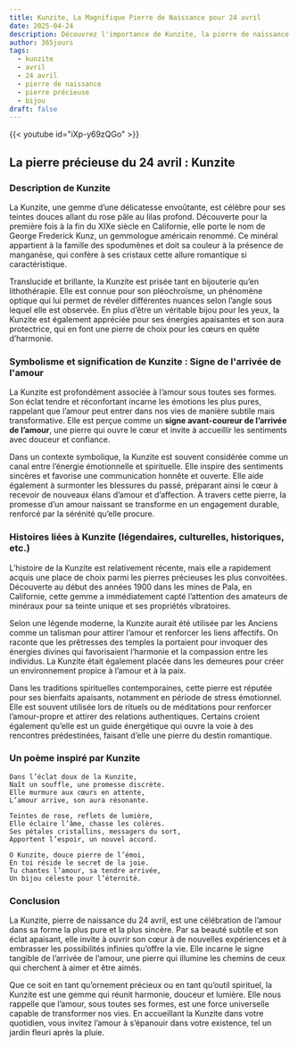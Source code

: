 ```yaml
---
title: Kunzite, La Magnifique Pierre de Naissance pour 24 avril
date: 2025-04-24
description: Découvrez l'importance de Kunzite, la pierre de naissance du 24 avril qui symbolise Signe de l'arrivée de l'amour. Laissez sa beauté et sa signification illuminer votre journée.
author: 365jours
tags:
  - kunzite
  - avril
  - 24 avril
  - pierre de naissance
  - pierre précieuse
  - bijou
draft: false
---
```


{{< youtube id="iXp-y69zQGo" >}}

## La pierre précieuse du 24 avril : Kunzite

### Description de Kunzite

La Kunzite, une gemme d’une délicatesse envoûtante, est célèbre pour ses teintes douces allant du rose pâle au lilas profond. Découverte pour la première fois à la fin du XIXe siècle en Californie, elle porte le nom de George Frederick Kunz, un gemmologue américain renommé. Ce minéral appartient à la famille des spodumènes et doit sa couleur à la présence de manganèse, qui confère à ses cristaux cette allure romantique si caractéristique.

Translucide et brillante, la Kunzite est prisée tant en bijouterie qu’en lithothérapie. Elle est connue pour son pléochroïsme, un phénomène optique qui lui permet de révéler différentes nuances selon l’angle sous lequel elle est observée. En plus d’être un véritable bijou pour les yeux, la Kunzite est également appréciée pour ses énergies apaisantes et son aura protectrice, qui en font une pierre de choix pour les cœurs en quête d’harmonie.

### Symbolisme et signification de Kunzite : Signe de l'arrivée de l'amour

La Kunzite est profondément associée à l’amour sous toutes ses formes. Son éclat tendre et réconfortant incarne les émotions les plus pures, rappelant que l’amour peut entrer dans nos vies de manière subtile mais transformative. Elle est perçue comme un **signe avant-coureur de l’arrivée de l’amour**, une pierre qui ouvre le cœur et invite à accueillir les sentiments avec douceur et confiance.

Dans un contexte symbolique, la Kunzite est souvent considérée comme un canal entre l’énergie émotionnelle et spirituelle. Elle inspire des sentiments sincères et favorise une communication honnête et ouverte. Elle aide également à surmonter les blessures du passé, préparant ainsi le cœur à recevoir de nouveaux élans d’amour et d’affection. À travers cette pierre, la promesse d’un amour naissant se transforme en un engagement durable, renforcé par la sérénité qu’elle procure.

### Histoires liées à Kunzite (légendaires, culturelles, historiques, etc.)

L’histoire de la Kunzite est relativement récente, mais elle a rapidement acquis une place de choix parmi les pierres précieuses les plus convoitées. Découverte au début des années 1900 dans les mines de Pala, en Californie, cette gemme a immédiatement capté l’attention des amateurs de minéraux pour sa teinte unique et ses propriétés vibratoires.

Selon une légende moderne, la Kunzite aurait été utilisée par les Anciens comme un talisman pour attirer l’amour et renforcer les liens affectifs. On raconte que les prêtresses des temples la portaient pour invoquer des énergies divines qui favorisaient l’harmonie et la compassion entre les individus. La Kunzite était également placée dans les demeures pour créer un environnement propice à l’amour et à la paix.

Dans les traditions spirituelles contemporaines, cette pierre est réputée pour ses bienfaits apaisants, notamment en période de stress émotionnel. Elle est souvent utilisée lors de rituels ou de méditations pour renforcer l’amour-propre et attirer des relations authentiques. Certains croient également qu’elle est un guide énergétique qui ouvre la voie à des rencontres prédestinées, faisant d’elle une pierre du destin romantique.

### Un poème inspiré par Kunzite

```
Dans l’éclat doux de la Kunzite,  
Naît un souffle, une promesse discrète.  
Elle murmure aux cœurs en attente,  
L’amour arrive, son aura résonante.  

Teintes de rose, reflets de lumière,  
Elle éclaire l’âme, chasse les colères.  
Ses pétales cristallins, messagers du sort,  
Apportent l’espoir, un nouvel accord.  

O Kunzite, douce pierre de l’émoi,  
En toi réside le secret de la joie.  
Tu chantes l’amour, sa tendre arrivée,  
Un bijou céleste pour l’éternité.  
```

### Conclusion

La Kunzite, pierre de naissance du 24 avril, est une célébration de l’amour dans sa forme la plus pure et la plus sincère. Par sa beauté subtile et son éclat apaisant, elle invite à ouvrir son cœur à de nouvelles expériences et à embrasser les possibilités infinies qu’offre la vie. Elle incarne le signe tangible de l’arrivée de l’amour, une pierre qui illumine les chemins de ceux qui cherchent à aimer et être aimés.

Que ce soit en tant qu’ornement précieux ou en tant qu’outil spirituel, la Kunzite est une gemme qui réunit harmonie, douceur et lumière. Elle nous rappelle que l’amour, sous toutes ses formes, est une force universelle capable de transformer nos vies. En accueillant la Kunzite dans votre quotidien, vous invitez l’amour à s’épanouir dans votre existence, tel un jardin fleuri après la pluie.